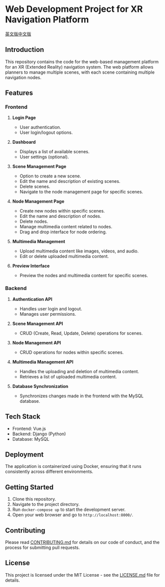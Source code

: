 
# Web Development Project for XR Navigation Platform
[英文版](README.md)[中文版](README_Chinese.md)

## Introduction

This repository contains the code for the web-based management platform for an XR (Extended Reality) navigation system. The web platform allows planners to manage multiple scenes, with each scene containing multiple navigation nodes. 

## Features

### Frontend

1. **Login Page**
   - User authentication.
   - User login/logout options.

2. **Dashboard**
   - Displays a list of available scenes.
   - User settings (optional).

3. **Scene Management Page**
   - Option to create a new scene.
   - Edit the name and description of existing scenes.
   - Delete scenes.
   - Navigate to the node management page for specific scenes.

4. **Node Management Page**
   - Create new nodes within specific scenes.
   - Edit the name and description of nodes.
   - Delete nodes.
   - Manage multimedia content related to nodes.
   - Drag and drop interface for node ordering.

5. **Multimedia Management**
   - Upload multimedia content like images, videos, and audio.
   - Edit or delete uploaded multimedia content.

6. **Preview Interface**
   - Preview the nodes and multimedia content for specific scenes.

### Backend

1. **Authentication API**
   - Handles user login and logout.
   - Manages user permissions.

2. **Scene Management API**
   - CRUD (Create, Read, Update, Delete) operations for scenes.

3. **Node Management API**
   - CRUD operations for nodes within specific scenes.

4. **Multimedia Management API**
   - Handles the uploading and deletion of multimedia content.
   - Retrieves a list of uploaded multimedia content.

5. **Database Synchronization**
   - Synchronizes changes made in the frontend with the MySQL database.

## Tech Stack

- Frontend: Vue.js
- Backend: Django (Python)
- Database: MySQL

## Deployment

The application is containerized using Docker, ensuring that it runs consistently across different environments.

## Getting Started

1. Clone this repository.
2. Navigate to the project directory.
3. Run `docker-compose up` to start the development server.
4. Open your web browser and go to `http://localhost:8000/`.

## Contributing

Please read [CONTRIBUTING.md](CONTRIBUTING.md) for details on our code of conduct, and the process for submitting pull requests.

## License

This project is licensed under the MIT License - see the [LICENSE.md](LICENSE.md) file for details.
